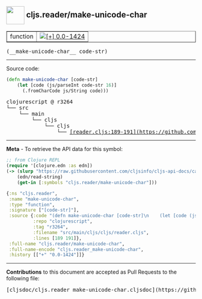 ## <img width="48px" valign="middle" src="http://i.imgur.com/Hi20huC.png"> cljs.reader/make-unicode-char

 <table border="1">
<tr>

<td>function</td>
<td><a href="https://github.com/cljsinfo/cljs-api-docs/tree/0.0-1424"><img valign="middle" alt="[+] 0.0-1424" src="https://img.shields.io/badge/+-0.0--1424-lightgrey.svg"></a> </td>
</tr>
</table>

 <samp>
(__make-unicode-char__ code-str)<br>
</samp>

---





Source code:

```clj
(defn make-unicode-char [code-str]
    (let [code (js/parseInt code-str 16)]
      (.fromCharCode js/String code)))
```

 <pre>
clojurescript @ r3264
└── src
    └── main
        └── cljs
            └── cljs
                └── <ins>[reader.cljs:189-191](https://github.com/clojure/clojurescript/blob/r3264/src/main/cljs/cljs/reader.cljs#L189-L191)</ins>
</pre>


---

__Meta__ - To retrieve the API data for this symbol:

```clj
;; from Clojure REPL
(require '[clojure.edn :as edn])
(-> (slurp "https://raw.githubusercontent.com/cljsinfo/cljs-api-docs/catalog/cljs-api.edn")
    (edn/read-string)
    (get-in [:symbols "cljs.reader/make-unicode-char"]))
```

```clj
{:ns "cljs.reader",
 :name "make-unicode-char",
 :type "function",
 :signature ["[code-str]"],
 :source {:code "(defn make-unicode-char [code-str]\n    (let [code (js/parseInt code-str 16)]\n      (.fromCharCode js/String code)))",
          :repo "clojurescript",
          :tag "r3264",
          :filename "src/main/cljs/cljs/reader.cljs",
          :lines [189 191]},
 :full-name "cljs.reader/make-unicode-char",
 :full-name-encode "cljs.reader_make-unicode-char",
 :history [["+" "0.0-1424"]]}

```

---

__Contributions__ to this document are accepted as Pull Requests to the following file:

 <pre>
[cljsdoc/cljs.reader_make-unicode-char.cljsdoc](https://github.com/cljsinfo/cljs-api-docs/blob/master/cljsdoc/cljs.reader_make-unicode-char.cljsdoc)
</pre>

